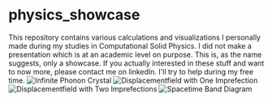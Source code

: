 # physics_showcase
This repository contains various calculations and visualizations I personally made during my studies in Computational Solid Physics. I did not make a presentation which is at an academic level on purpose. This is, as the name suggests, only a showcase. If you actually interested in these stuff and want to now more, please contact me on linkedIn. I'll try to help during my free time.
![Infinite Phonon Crystal](https://user-images.githubusercontent.com/12499541/104648100-5b907900-56bb-11eb-8977-6a407a422210.png)
![Displacementfield with One Imprefection](https://user-images.githubusercontent.com/12499541/104648469-d8bbee00-56bb-11eb-90a8-f46f6c3946ca.png)
![Displacementfield with Two Imprefections](https://user-images.githubusercontent.com/12499541/104648288-98f50680-56bb-11eb-90ea-6e691b0d5c81.png)
![Spacetime Band Diagram](https://user-images.githubusercontent.com/12499541/104648370-b32ee480-56bb-11eb-8ff0-6da279a2f02a.png)
